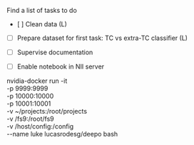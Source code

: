 Find a list of tasks to do

- [ ] Clean data (L)
- [ ] Prepare dataset for first task: TC vs extra-TC classifier (L)
- [ ] Supervise documentation 
- [ ] Enable notebook in NII server


nvidia-docker run -it \
-p 9999:9999 \
-p 10000:10000 \
-p 10001:10001 \
-v ~/projects:/root/projects \
-v /fs9:/root/fs9 \
-v /host/config:/config \
--name luke lucasrodesg/deepo  bash